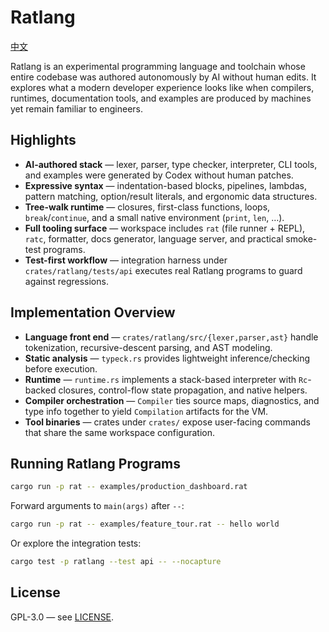 # Ratlang
[中文](README_zh.md)

Ratlang is an experimental programming language and toolchain whose entire codebase was authored autonomously by AI without human edits. It explores what a modern developer experience looks like when compilers, runtimes, documentation tools, and examples are produced by machines yet remain familiar to engineers.

## Highlights
- **AI-authored stack** — lexer, parser, type checker, interpreter, CLI tools, and examples were generated by Codex without human patches.
- **Expressive syntax** — indentation-based blocks, pipelines, lambdas, pattern matching, option/result literals, and ergonomic data structures.
- **Tree-walk runtime** — closures, first-class functions, loops, `break`/`continue`, and a small native environment (`print`, `len`, …).
- **Full tooling surface** — workspace includes `rat` (file runner + REPL), `ratc`, formatter, docs generator, language server, and practical smoke-test programs.
- **Test-first workflow** — integration harness under `crates/ratlang/tests/api` executes real Ratlang programs to guard against regressions.

## Implementation Overview
- **Language front end** — `crates/ratlang/src/{lexer,parser,ast}` handle tokenization, recursive-descent parsing, and AST modeling.
- **Static analysis** — `typeck.rs` provides lightweight inference/checking before execution.
- **Runtime** — `runtime.rs` implements a stack-based interpreter with `Rc`-backed closures, control-flow state propagation, and native helpers.
- **Compiler orchestration** — `Compiler` ties source maps, diagnostics, and type info together to yield `Compilation` artifacts for the VM.
- **Tool binaries** — crates under `crates/` expose user-facing commands that share the same workspace configuration.

## Running Ratlang Programs
```bash
cargo run -p rat -- examples/production_dashboard.rat
```
Forward arguments to `main(args)` after `--`:
```bash
cargo run -p rat -- examples/feature_tour.rat -- hello world
```
Or explore the integration tests:
```bash
cargo test -p ratlang --test api -- --nocapture
```

## License
GPL-3.0 — see [LICENSE](./LICENSE).
